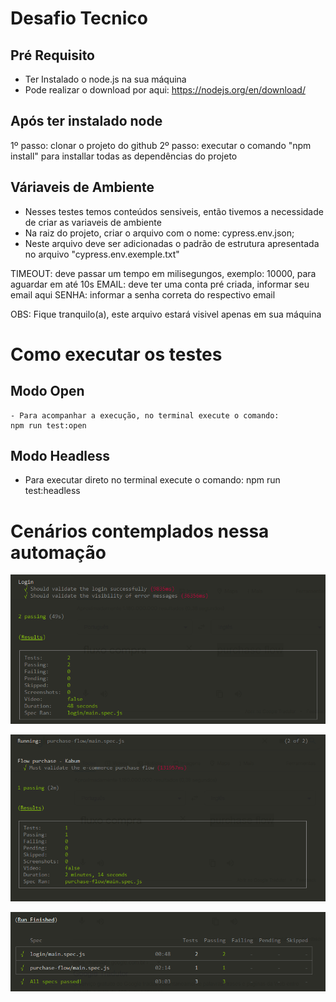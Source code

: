 # Desafio Tecnico

## Pré Requisito
 - Ter Instalado o node.js na sua máquina
 - Pode realizar o download por aqui: https://nodejs.org/en/download/

## Após ter instalado node

1º passo: clonar o projeto do github
2º passo: executar o comando "npm install" para installar todas as dependências do projeto


## Váriaveis de Ambiente 
 - Nesses testes temos conteúdos sensiveis, então tivemos a necessidade de criar as variaveis de ambiente
 - Na raiz do projeto, criar o arquivo com o nome: cypress.env.json;
 - Neste arquivo deve ser adicionadas o padrão de estrutura apresentada no arquivo "cypress.env.exemple.txt"

 TIMEOUT: deve passar um tempo em milisegungos, exemplo: 10000, para aguardar em até 10s
 EMAIL: deve ter uma conta pré criada, informar seu email aqui
 SENHA: informar a senha correta do respectivo email

 OBS: Fique tranquilo(a), este arquivo estará visivel apenas em sua máquina 

# Como executar os testes

## Modo Open
    - Para acompanhar a execução, no terminal execute o comando:
    npm run test:open
    

## Modo Headless
- Para executar direto no terminal execute o comando:
    npm run test:headless

# Cenários contemplados nessa automação
![login](./readme-img/login.png)

![flow](./readme-img/flow.png)

![allspecs](./readme-img/allspecs.png)
